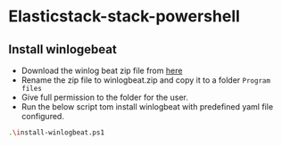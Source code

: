 # Elasticstack-stack-powershell
## Install winlogebeat
* Download the winlog beat zip file from [here](https://www.elastic.co/downloads/beats/winlogbeat)
* Rename the zip file to winlogbeat.zip and copy it to a folder `Program files`
* Give full permission to the folder for the user.
* Run the below script tom install winlogbeat with predefined yaml file configured.
```bash
.\install-winlogbeat.ps1
```